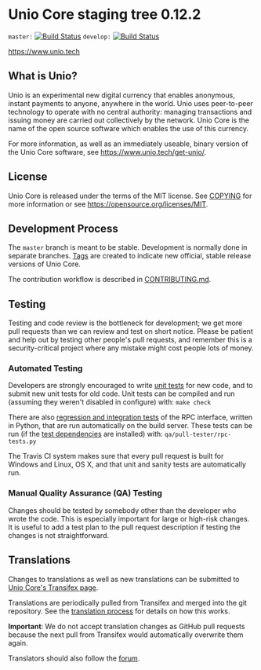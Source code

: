 Unio Core staging tree 0.12.2
===============================

`master:` [![Build Status](https://travis-ci.org/uniocoin/unio.svg?branch=master)](https://travis-ci.org/uniocoin/unio) `develop:` [![Build Status](https://travis-ci.org/uniocoin/unio.svg?branch=develop)](https://travis-ci.org/uniocoin/unio/branches)

https://www.unio.tech


What is Unio?
----------------

Unio is an experimental new digital currency that enables anonymous, instant
payments to anyone, anywhere in the world. Unio uses peer-to-peer technology
to operate with no central authority: managing transactions and issuing money
are carried out collectively by the network. Unio Core is the name of the open
source software which enables the use of this currency.

For more information, as well as an immediately useable, binary version of
the Unio Core software, see https://www.unio.tech/get-unio/.


License
-------

Unio Core is released under the terms of the MIT license. See [COPYING](COPYING) for more
information or see https://opensource.org/licenses/MIT.

Development Process
-------------------

The `master` branch is meant to be stable. Development is normally done in separate branches.
[Tags](https://github.com/uniocoin/unio/tags) are created to indicate new official,
stable release versions of Unio Core.

The contribution workflow is described in [CONTRIBUTING.md](CONTRIBUTING.md).

Testing
-------

Testing and code review is the bottleneck for development; we get more pull
requests than we can review and test on short notice. Please be patient and help out by testing
other people's pull requests, and remember this is a security-critical project where any mistake might cost people
lots of money.

### Automated Testing

Developers are strongly encouraged to write [unit tests](/doc/unit-tests.md) for new code, and to
submit new unit tests for old code. Unit tests can be compiled and run
(assuming they weren't disabled in configure) with: `make check`

There are also [regression and integration tests](/qa) of the RPC interface, written
in Python, that are run automatically on the build server.
These tests can be run (if the [test dependencies](/qa) are installed) with: `qa/pull-tester/rpc-tests.py`

The Travis CI system makes sure that every pull request is built for Windows
and Linux, OS X, and that unit and sanity tests are automatically run.

### Manual Quality Assurance (QA) Testing

Changes should be tested by somebody other than the developer who wrote the
code. This is especially important for large or high-risk changes. It is useful
to add a test plan to the pull request description if testing the changes is
not straightforward.

Translations
------------

Changes to translations as well as new translations can be submitted to
[Unio Core's Transifex page](https://www.transifex.com/projects/p/unio/).

Translations are periodically pulled from Transifex and merged into the git repository. See the
[translation process](doc/translation_process.md) for details on how this works.

**Important**: We do not accept translation changes as GitHub pull requests because the next
pull from Transifex would automatically overwrite them again.

Translators should also follow the [forum](https://www.unio.tech/forum/topic/unio-worldwide-collaboration.88/).
